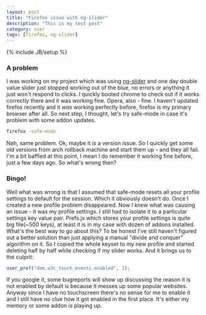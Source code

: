```yaml
---
layout: post
title: "Firefox issue with ng-slider"
description: "This is my test post"
category: user
tags: [firefox, ng-slider]
---
```

{% include JB/setup %}

### A problem
I was working on my project which was using [ng-slider](http://darul75.github.io/ng-slider/) and one day double value slider just stopped working out of the blue, no errors or anything it just won't respond to clicks. I quickly booted chrome to check out if it works correctly there and it was working fine. Opera, also - fine. I haven't updated firefox recently and it _was_ working perfectly before, firefox is my primary browser after all. So next step, I thought, let's try safe-mode in case it's problem with some addon updates. 
```bash
firefox -safe-mode
```
Nah, same problem. Ok, maybe it _is_ a version issue. So I quickly get some old versions from arch rollback machine and start them up - and they all fail. I'm a bit baffled at this point, I mean I do remember it working fine before, just a few days ago. So what's wrong then?
### Bingo!
Well what was wrong is that I assumed that safe-mode resets all your profile settings to default for the session. Which it obviously doesn't do. Once I created a new profile problem disappeared. Now I knew what was causing an issue - it was my profile settings. I still had to isolate it to a particular settings key value pair. Prefs.js which stores your profile settings is quite big file(~500 keys), at least it is in my case with dozen of addons installed. What's the best way to go about this? To be honest I've still haven't figured out a better solution than just applying a manual "divide and conquer" algorithm on it. So I copied the whole keyset to my new profile and started deleting half by half while checking if my slider works. And it brings us to the culprit:
```javascript
user_pref("dom.w3c_touch_events.enabled", 1);
```
If you google it, some bugreports will show up discussing the reason it is not enabled by default is because it messes up some popular websites. Anyway since I have no touchscreen there's no sense for me to enable it and I still have no clue how it got enabled in the first place. It's either my memory or some addon is playing up.


